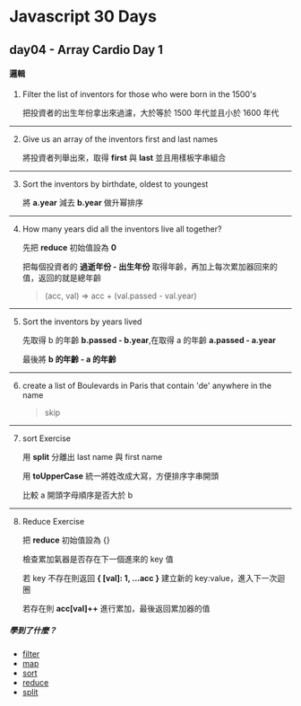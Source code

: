 # Javascript 30 Days

## day04 - Array Cardio Day 1

#### 邏輯

1. Filter the list of inventors for those who were born in the 1500's

   把投資者的出生年份拿出來過濾，大於等於 1500 年代並且小於 1600 年代

---

2. Give us an array of the inventors first and last names

   將投資者列舉出來，取得 **first** 與 **last** 並且用樣板字串組合

---

3. Sort the inventors by birthdate, oldest to youngest

   將 **a.year** 減去 **b.year** 做升幂排序

---

4. How many years did all the inventors live all together?

   先把 **reduce** 初始值設為 **0**

   把每個投資者的 **過逝年份 - 出生年份** 取得年齡，再加上每次累加器回來的值，返回的就是總年齡

   > (acc, val) => acc + (val.passed - val.year)

---

5. Sort the inventors by years lived

   先取得 b 的年齡 **b.passed - b.year**,在取得 a 的年齡 **a.passed - a.year**

   最後將 **b 的年齡 - a 的年齡**

---

6. create a list of Boulevards in Paris that contain 'de' anywhere in the name

   > skip

---

7. sort Exercise

   用 **split** 分離出 last name 與 first name

   用 **toUpperCase** 統一將姓改成大寫，方便排序字串開頭

   比較 a 開頭字母順序是否大於 b

---

8. Reduce Exercise

   把 **reduce** 初始值設為 {}

   檢查累加氣器是否存在下一個進來的 key 值

   若 key 不存在則返回 **{ [val]: 1, ...acc }** 建立新的 key:value，進入下一次迴圈

   若存在則 **acc[val]++** 進行累加，最後返回累加器的值

##### 學到了什麼？

- [filter](https://developer.mozilla.org/zh-TW/docs/Web/JavaScript/Reference/Global_Objects/Array/filter)
- [map](https://developer.mozilla.org/zh-TW/docs/Web/JavaScript/Reference/Global_Objects/Array/map)
- [sort](https://developer.mozilla.org/zh-TW/search?q=sort)
- [reduce](https://developer.mozilla.org/zh-TW/docs/Web/JavaScript/Reference/Global_Objects/Array/Reduce)
- [split](https://developer.mozilla.org/zh-CN/docs/Web/JavaScript/Reference/Global_Objects/String/split)